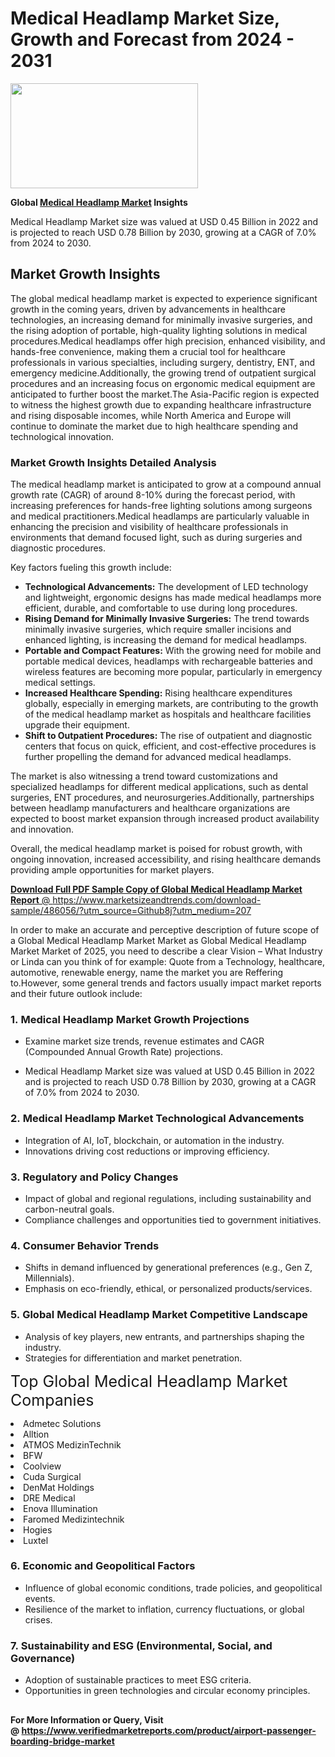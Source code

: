 <H1>Medical Headlamp Market Size, Growth and Forecast from 2024 - 2031</H1><img class="aligncenter size-medium wp-image-584254" src="https://thirdeyenews.in/wp-content/uploads/2024/09/Global-Market-Research-300x168.jpeg" alt="" width="300" height="168" /><p><strong>Global&nbsp;<a href="https://www.marketsizeandtrends.com/download-sample/486056/?utm_source=Github8j?utm_medium=207">Medical Headlamp Market</a> Insights</strong></p><p>Medical Headlamp Market size was valued at USD 0.45 Billion in 2022 and is projected to reach USD 0.78 Billion by 2030, growing at a CAGR of 7.0% from 2024 to 2030.</p><p><h2>Market Growth Insights</h2> <p>The global medical headlamp market is expected to experience significant growth in the coming years, driven by advancements in healthcare technologies, an increasing demand for minimally invasive surgeries, and the rising adoption of portable, high-quality lighting solutions in medical procedures.Medical headlamps offer high precision, enhanced visibility, and hands-free convenience, making them a crucial tool for healthcare professionals in various specialties, including surgery, dentistry, ENT, and emergency medicine.Additionally, the growing trend of outpatient surgical procedures and an increasing focus on ergonomic medical equipment are anticipated to further boost the market.The Asia-Pacific region is expected to witness the highest growth due to expanding healthcare infrastructure and rising disposable incomes, while North America and Europe will continue to dominate the market due to high healthcare spending and technological innovation.</p> <p><a href="#"></a></p> <h3>Market Growth Insights Detailed Analysis</h3> <p>The medical headlamp market is anticipated to grow at a compound annual growth rate (CAGR) of around 8-10% during the forecast period, with increasing preferences for hands-free lighting solutions among surgeons and medical practitioners.Medical headlamps are particularly valuable in enhancing the precision and visibility of healthcare professionals in environments that demand focused light, such as during surgeries and diagnostic procedures.</p> <p>Key factors fueling this growth include:</p> <ul> <li><strong>Technological Advancements:</strong> The development of LED technology and lightweight, ergonomic designs has made medical headlamps more efficient, durable, and comfortable to use during long procedures.</li> <li><strong>Rising Demand for Minimally Invasive Surgeries:</strong> The trend towards minimally invasive surgeries, which require smaller incisions and enhanced lighting, is increasing the demand for medical headlamps.</li> <li><strong>Portable and Compact Features:</strong> With the growing need for mobile and portable medical devices, headlamps with rechargeable batteries and wireless features are becoming more popular, particularly in emergency medical settings.</li> <li><strong>Increased Healthcare Spending:</strong> Rising healthcare expenditures globally, especially in emerging markets, are contributing to the growth of the medical headlamp market as hospitals and healthcare facilities upgrade their equipment.</li> <li><strong>Shift to Outpatient Procedures:</strong> The rise of outpatient and diagnostic centers that focus on quick, efficient, and cost-effective procedures is further propelling the demand for advanced medical headlamps.</li> </ul> <p>The market is also witnessing a trend toward customizations and specialized headlamps for different medical applications, such as dental surgeries, ENT procedures, and neurosurgeries.Additionally, partnerships between headlamp manufacturers and healthcare organizations are expected to boost market expansion through increased product availability and innovation.</p> <p>Overall, the medical headlamp market is poised for robust growth, with ongoing innovation, increased accessibility, and rising healthcare demands providing ample opportunities for market players.</p> <p><a href="#"></p><p><span class=""><strong>Download Full PDF Sample Copy of Global Medical Headlamp Market Report</strong> @ <a href="https://www.marketsizeandtrends.com/download-sample/486056/?utm_source=Github8j?utm_medium=207" target="_blank">https://www.marketsizeandtrends.com/download-sample/486056/?utm_source=Github8j?utm_medium=207</a></span></p><p>In order to make an accurate and perceptive description of future scope of a Global&nbsp;Medical Headlamp Market Market as Global&nbsp;Medical Headlamp Market Market of 2025, you need to describe a clear Vision &ndash; What Industry or Linda can you think of for example: Quote from a Technology, healthcare, automotive, renewable energy, name the market you are Reffering to.However, some general trends and factors usually impact market reports and their future outlook include:</p><h3>1.&nbsp;<strong>Medical Headlamp Market Growth Projections</strong></h3><ul><li>Examine market size trends, revenue estimates and CAGR (Compounded Annual Growth Rate) projections.</li><li><p>Medical Headlamp Market size was valued at USD 0.45 Billion in 2022 and is projected to reach USD 0.78 Billion by 2030, growing at a CAGR of 7.0% from 2024 to 2030.</p></li></ul><h3>2.&nbsp;<strong>Medical Headlamp Market Technological Advancements</strong></h3><ul><li>Integration of AI, IoT, blockchain, or automation in the industry.</li><li>Innovations driving cost reductions or improving efficiency.</li></ul><h3>3.&nbsp;<strong>Regulatory and Policy Changes</strong></h3><ul><li>Impact of global and regional regulations, including sustainability and carbon-neutral goals.</li><li>Compliance challenges and opportunities tied to government initiatives.</li></ul><h3>4.&nbsp;<strong>Consumer Behavior Trends</strong></h3><ul><li>Shifts in demand influenced by generational preferences (e.g., Gen Z, Millennials).</li><li>Emphasis on eco-friendly, ethical, or personalized products/services.</li></ul><h3>5.&nbsp;<strong>Global Medical Headlamp Market Competitive Landscape</strong></h3><ul><li>Analysis of key players, new entrants, and partnerships shaping the industry.</li><li>Strategies for differentiation and market penetration.</li></ul><p data-pm-slice="1 1 []"><span style="color: inherit; font-family: inherit; font-size: 25px;">Top Global Medical Headlamp Market Companies</span></p><div class="" data-test-id=""><p><li>Admetec Solutions</li><li> Alltion</li><li> ATMOS MedizinTechnik</li><li> BFW</li><li> Coolview</li><li> Cuda Surgical</li><li> DenMat Holdings</li><li> DRE Medical</li><li> Enova Illumination</li><li> Faromed Medizintechnik</li><li> Hogies</li><li> Luxtel</li></p></div><h3>6.&nbsp;<strong>Economic and Geopolitical Factors</strong></h3><ul><li>Influence of global economic conditions, trade policies, and geopolitical events.</li><li>Resilience of the market to inflation, currency fluctuations, or global crises.</li></ul><h3>7.&nbsp;<strong>Sustainability and ESG (Environmental, Social, and Governance)</strong></h3><ul><li>Adoption of sustainable practices to meet ESG criteria.</li><li>Opportunities in green technologies and circular economy principles.</li></ul><h2><strong style="font-size: 14px;">For More Information or Query, Visit @&nbsp;</strong><a style="background-color: #ffffff; font-size: 14px;" href="https://www.marketsizeandtrends.com/report/medical-headlamp-market/" target="_blank">https://www.verifiedmarketreports.com/product/airport-passenger-boarding-bridge-market</a></h2>
